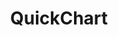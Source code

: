 ---
draft: false
title: QuickChart
content:
  id: quickchart
  name: QuickChart
  website: https://quickchart.io/
  short_description: QuickChart allows you to generates chart images of charts from a URL.
---